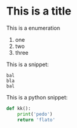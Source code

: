 This is a title
===============

This is a enumeration
1. one
1. two
1. three 


This is a snippet: 
``` bla
bal
bla
bal 
```

This is a python snippet: 
```python 
def kk(): 
	print('pedo')
	return 'flato'
```
